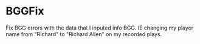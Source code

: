 # BGGFix
Fix BGG errors with the data that I inputed info BGG. IE changing my player name from "Richard" to "Richard Allen" on my recorded plays.
